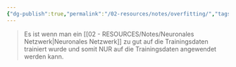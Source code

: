 ```yaml
---
{"dg-publish":true,"permalink":"/02-resources/notes/overfitting/","tags":["GFN/prüfungsrelevant/AP1/vorbereitung"],"updated":"2025-03-13T14:25:47.000+01:00"}
---
```


>Es ist wenn man ein [[02 - RESOURCES/Notes/Neuronales Netzwerk\|Neuronales Netzwerk]] zu gut
auf die Trainingsdaten trainiert wurde und somit NUR auf die
Trainingsdaten angewendet werden kann.